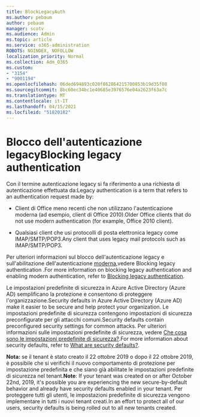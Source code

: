 ```yaml
---
title: BlockLegacyAuth
ms.author: pebaum
author: pebaum
manager: scotv
ms.audience: Admin
ms.topic: article
ms.service: o365-administration
ROBOTS: NOINDEX, NOFOLLOW
localization_priority: Normal
ms.collection: Adm_O365
ms.custom:
- "3154"
- "9001194"
ms.openlocfilehash: 06ded694893c020f862864215700853b19d35f08
ms.sourcegitcommit: 8bc60ec34bc1e40685e3976576e04a2623f63a7c
ms.translationtype: MT
ms.contentlocale: it-IT
ms.lasthandoff: 04/15/2021
ms.locfileid: "51820182"
---
```

# <a name="blocking-legacy-authentication"></a><span data-ttu-id="2cf52-102">Blocco dell'autenticazione legacy</span><span class="sxs-lookup"><span data-stu-id="2cf52-102">Blocking legacy authentication</span></span>

<span data-ttu-id="2cf52-103">Con il termine autenticazione legacy si fa riferimento a una richiesta di autenticazione effettuata da:</span><span class="sxs-lookup"><span data-stu-id="2cf52-103">Legacy authentication is a term that refers to an authentication request made by:</span></span>

- <span data-ttu-id="2cf52-104">Client di Office meno recenti che non utilizzano l'autenticazione moderna (ad esempio, client di Office 2010).</span><span class="sxs-lookup"><span data-stu-id="2cf52-104">Older Office clients that do not use modern authentication (for example, Office 2010 client).</span></span>

- <span data-ttu-id="2cf52-105">Qualsiasi client che usi protocolli di posta elettronica legacy come IMAP/SMTP/POP3.</span><span class="sxs-lookup"><span data-stu-id="2cf52-105">Any client that uses legacy mail protocols such as IMAP/SMTP/POP3.</span></span>

<span data-ttu-id="2cf52-106">Per ulteriori informazioni sul blocco dell'autenticazione legacy e sull'abilitazione dell'autenticazione [moderna,](https://docs.microsoft.com/azure/active-directory/conditional-access/concept-conditional-access-block-legacy-authentication)vedere Blocking legacy authentication .</span><span class="sxs-lookup"><span data-stu-id="2cf52-106">For more information on blocking legacy authentication and enabling modern authentication, refer to [Blocking legacy authentication](https://docs.microsoft.com/azure/active-directory/conditional-access/concept-conditional-access-block-legacy-authentication).</span></span>

<span data-ttu-id="2cf52-107">Le impostazioni predefinite di sicurezza in Azure Active Directory (Azure AD) semplificano la protezione e consentono di proteggere l'organizzazione.</span><span class="sxs-lookup"><span data-stu-id="2cf52-107">Security defaults in Azure Active Directory (Azure AD) make it easier to be secure and help protect your organization.</span></span> <span data-ttu-id="2cf52-108">Le impostazioni predefinite di sicurezza contengono impostazioni di sicurezza preconfigurate per gli attacchi comuni.</span><span class="sxs-lookup"><span data-stu-id="2cf52-108">Security defaults contain preconfigured security settings for common attacks.</span></span>
<span data-ttu-id="2cf52-109">Per ulteriori informazioni sulle impostazioni predefinite di sicurezza, vedere [Che cosa sono le impostazioni predefinite di sicurezza?](https://docs.microsoft.com/azure/active-directory/fundamentals/concept-fundamentals-security-defaults).</span><span class="sxs-lookup"><span data-stu-id="2cf52-109">For more information about security defaults, refer to [What are security defaults?](https://docs.microsoft.com/azure/active-directory/fundamentals/concept-fundamentals-security-defaults).</span></span> 

<span data-ttu-id="2cf52-110">**Nota:** se il tenant è stato creato il 22 ottobre 2019 o dopo il 22 ottobre 2019, è possibile che si verifichi il nuovo comportamento di protezione per impostazione predefinita e che siano già abilitate le impostazioni predefinite di sicurezza nel tenant.</span><span class="sxs-lookup"><span data-stu-id="2cf52-110">**Note**:  If your tenant was created on or after October 22nd, 2019, it's possible you are experiencing the new secure-by-default behavior and already have security defaults enabled in your tenant.</span></span>  <span data-ttu-id="2cf52-111">Per proteggere tutti gli utenti, le impostazioni predefinite di sicurezza vengono implementare in tutti i nuovi tenant creati.</span><span class="sxs-lookup"><span data-stu-id="2cf52-111">In an effort to protect all of our users, security defaults is being rolled out to all new tenants created.</span></span>
